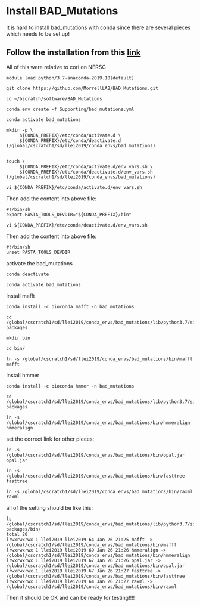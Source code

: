 #   Install BAD_Mutations
It is hard to install bad_mutations with conda since there are several pieces which needs to be set up!

## Follow the installation from this [link](https://github.com/MorrellLAB/BAD_Mutations/blob/master/Manual/Installation.md)
All of this were relative to cori on NERSC

```
module load python/3.7-anaconda-2019.10(default)

git clone https://github.com/MorrellLAB/BAD_Mutations.git

cd ~/bscratch/software/BAD_Mutations 

conda env create -f Supporting/bad_mutations.yml

conda activate bad_mutations

mkdir -p \
     ${CONDA_PREFIX}/etc/conda/activate.d \
     ${CONDA_PREFIX}/etc/conda/deactivate.d
(/global/cscratch1/sd/llei2019/conda_envs/bad_mutations) 


touch \
     ${CONDA_PREFIX}/etc/conda/activate.d/env_vars.sh \
     ${CONDA_PREFIX}/etc/conda/deactivate.d/env_vars.sh
(/global/cscratch1/sd/llei2019/conda_envs/bad_mutations) 

vi ${CONDA_PREFIX}/etc/conda/activate.d/env_vars.sh
```



Then add the content into above file:

```
#!/bin/sh
export PASTA_TOOLS_DEVDIR="${CONDA_PREFIX}/bin"
```

```
vi ${CONDA_PREFIX}/etc/conda/deactivate.d/env_vars.sh
```

Then add the content into above file:

```
#!/bin/sh
unset PASTA_TOOLS_DEVDIR
```

activate the bad_mutations

```
conda deactivate

conda activate bad_mutations

```

Install mafft

```
conda install -c bioconda mafft -n bad_mutations

cd /global/cscratch1/sd/llei2019/conda_envs/bad_mutations/lib/python3.7/site-packages 

mkdir bin

cd bin/

ln -s /global/cscratch1/sd/llei2019/conda_envs/bad_mutations/bin/mafft mafft

```

Install hmmer

```
conda install -c bioconda hmmer -n bad_mutations

cd /global/cscratch1/sd/llei2019/conda_envs/bad_mutations/lib/python3.7/site-packages 

ln -s /global/cscratch1/sd/llei2019/conda_envs/bad_mutations/bin/hmmeralign hmmeralign

```

set the correct link for other pieces:


```
ln -s /global/cscratch1/sd/llei2019/conda_envs/bad_mutations/bin/opal.jar opal.jar

ln -s /global/cscratch1/sd/llei2019/conda_envs/bad_mutations/bin/fasttree fasttree

ln -s /global/cscratch1/sd/llei2019/conda_envs/bad_mutations/bin/raxml raxml

```

all of the setting should be like this:

```
ls /global/cscratch1/sd/llei2019/conda_envs/bad_mutations/lib/python3.7/site-packages/bin/
total 20
lrwxrwxrwx 1 llei2019 llei2019 64 Jan 26 21:25 mafft -> /global/cscratch1/sd/llei2019/conda_envs/bad_mutations/bin/mafft
lrwxrwxrwx 1 llei2019 llei2019 69 Jan 26 21:26 hmmeralign -> /global/cscratch1/sd/llei2019/conda_envs/bad_mutations/bin/hmmeralign
lrwxrwxrwx 1 llei2019 llei2019 67 Jan 26 21:26 opal.jar -> /global/cscratch1/sd/llei2019/conda_envs/bad_mutations/bin/opal.jar
lrwxrwxrwx 1 llei2019 llei2019 67 Jan 26 21:27 fasttree -> /global/cscratch1/sd/llei2019/conda_envs/bad_mutations/bin/fasttree
lrwxrwxrwx 1 llei2019 llei2019 64 Jan 26 21:27 raxml -> /global/cscratch1/sd/llei2019/conda_envs/bad_mutations/bin/raxml

```

Then it should be OK and can be ready for testing!!!!